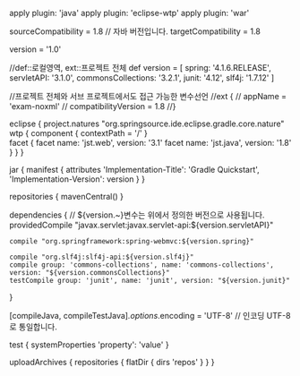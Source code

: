 apply plugin: 'java'
apply plugin: 'eclipse-wtp' 
apply plugin: 'war'
 
sourceCompatibility = 1.8   // 자바 버전입니다.
targetCompatibility = 1.8
 
version = '1.0'
 
//def::로컬영역, ext::프로젝트 전체
def version = [
spring: '4.1.6.RELEASE',
servletAPI: '3.1.0',
commonsCollections: '3.2.1',
junit: '4.12',
slf4j: '1.7.12'
]
 
//프로젝트 전체와 서브 프로젝트에서도 접근 가능한 변수선언
//ext {
//	appName = 'exam-noxml'
//	compatibilityVersion = 1.8
//}

eclipse {
    project.natures "org.springsource.ide.eclipse.gradle.core.nature"
    wtp {
        component {
            contextPath = '/'
        }  
        facet {
            facet name: 'jst.web', version: '3.1'
            facet name: 'jst.java', version: '1.8'
        }
    }
}
 
jar {
    manifest {
        attributes 'Implementation-Title': 'Gradle Quickstart',
                   'Implementation-Version': version
    }
}
 
repositories {
    mavenCentral()
}
 
dependencies {
    // ${version.~}변수는 위에서 정의한 버전으로 사용됩니다.
    providedCompile "javax.servlet:javax.servlet-api:${version.servletAPI}"
     
    compile "org.springframework:spring-webmvc:${version.spring}"
     
    compile "org.slf4j:slf4j-api:${version.slf4j}"
    compile group: 'commons-collections', name: 'commons-collections', version: "${version.commonsCollections}"
    testCompile group: 'junit', name: 'junit', version: "${version.junit}"
}
 
[compileJava, compileTestJava]*.options*.encoding = 'UTF-8' // 인코딩 UTF-8로 통일합니다.
 
test {
    systemProperties 'property': 'value'
}
 
uploadArchives {
    repositories {
       flatDir {
           dirs 'repos'
       }
    }
}
